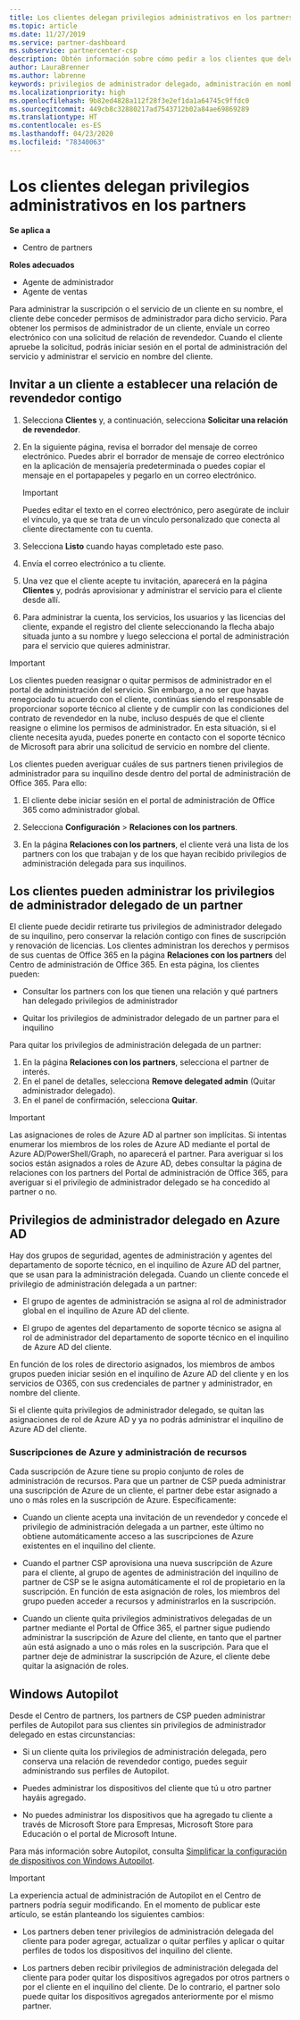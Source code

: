 ```yaml
---
title: Los clientes delegan privilegios administrativos en los partners | Centro de partners
ms.topic: article
ms.date: 11/27/2019
ms.service: partner-dashboard
ms.subservice: partnercenter-csp
description: Obtén información sobre cómo pedir a los clientes que deleguen permisos de administrador en un revendedor, que quiten esos mismos permisos y cómo usar los permisos.
author: LauraBrenner
ms.author: labrenne
keywords: privilegios de administrador delegado, administración en nombre de, quitar privilegios, DAP, AOBO
ms.localizationpriority: high
ms.openlocfilehash: 9b82ed4828a112f28f3e2ef1da1a64745c9ffdc0
ms.sourcegitcommit: 449cb8c32880217ad7543712b02a84ae69869289
ms.translationtype: HT
ms.contentlocale: es-ES
ms.lasthandoff: 04/23/2020
ms.locfileid: "78340063"
---
```

# <a name="customers-delegate-administration-privileges-to-partners"></a>Los clientes delegan privilegios administrativos en los partners

**Se aplica a**

- Centro de partners

**Roles adecuados**

- Agente de administrador
- Agente de ventas

Para administrar la suscripción o el servicio de un cliente en su nombre, el cliente debe conceder permisos de administrador para dicho servicio. Para obtener los permisos de administrador de un cliente, envíale un correo electrónico con una solicitud de relación de revendedor. Cuando el cliente apruebe la solicitud, podrás iniciar sesión en el portal de administración del servicio y administrar el servicio en nombre del cliente. 

## <a name="invite-a-customer-to-establish-a-reseller-relationship-with-you"></a>Invitar a un cliente a establecer una relación de revendedor contigo

1.  Selecciona **Clientes** y, a continuación, selecciona **Solicitar una relación de revendedor**.

2.  En la siguiente página, revisa el borrador del mensaje de correo electrónico. Puedes abrir el borrador de mensaje de correo electrónico en la aplicación de mensajería predeterminada o puedes copiar el mensaje en el portapapeles y pegarlo en un correo electrónico. 

    >[!IMPORTANT]
    >Puedes editar el texto en el correo electrónico, pero asegúrate de incluir el vínculo, ya que se trata de un vínculo personalizado que conecta al cliente directamente con tu cuenta. 
    
3.  Selecciona **Listo** cuando hayas completado este paso.

4.  Envía el correo electrónico a tu cliente.

5.  Una vez que el cliente acepte tu invitación, aparecerá en la página **Clientes** y, podrás aprovisionar y administrar el servicio para el cliente desde allí.

6.  Para administrar la cuenta, los servicios, los usuarios y las licencias del cliente, expande el registro del cliente seleccionando la flecha abajo situada junto a su nombre y luego selecciona el portal de administración para el servicio que quieres administrar.

>[!IMPORTANT]  
>Los clientes pueden reasignar o quitar permisos de administrador en el portal de administración del servicio. Sin embargo, a no ser que hayas renegociado tu acuerdo con el cliente, continúas siendo el responsable de proporcionar soporte técnico al cliente y de cumplir con las condiciones del contrato de revendedor en la nube, incluso después de que el cliente reasigne o elimine los permisos de administrador. En esta situación, si el cliente necesita ayuda, puedes ponerte en contacto con el soporte técnico de Microsoft para abrir una solicitud de servicio en nombre del cliente.

Los clientes pueden averiguar cuáles de sus partners tienen privilegios de administrador para su inquilino desde dentro del portal de administración de Office 365. Para ello:

1. El cliente debe iniciar sesión en el portal de administración de Office 365 como administrador global.

2. Selecciona **Configuración** > **Relaciones con los partners**.

3. En la página **Relaciones con los partners**, el cliente verá una lista de los partners con los que trabajan y de los que hayan recibido privilegios de administración delegada para sus inquilinos.

## <a name="customers-can-manage-a-partners-delegated-admin-privileges"></a>Los clientes pueden administrar los privilegios de administrador delegado de un partner 

El cliente puede decidir retirarte tus privilegios de administrador delegado de su inquilino, pero conservar la relación contigo con fines de suscripción y renovación de licencias. Los clientes administran los derechos y permisos de sus cuentas de Office 365 en la página **Relaciones con los partners** del Centro de administración de Office 365. En esta página, los clientes pueden:

- Consultar los partners con los que tienen una relación y qué partners han delegado privilegios de administrador

- Quitar los privilegios de administrador delegado de un partner para el inquilino

Para quitar los privilegios de administración delegada de un partner:

1. En la página **Relaciones con los partners**, selecciona el partner de interés.
2. En el panel de detalles, selecciona **Remove delegated admin** (Quitar administrador delegado).
3. En el panel de confirmación, selecciona **Quitar**.

>[!IMPORTANT]  
>Las asignaciones de roles de Azure AD al partner son implícitas. Si intentas enumerar los miembros de los roles de Azure AD mediante el portal de Azure AD/PowerShell/Graph, no aparecerá el partner. Para averiguar si los socios están asignados a roles de Azure AD, debes consultar la página de relaciones con los partners del Portal de administración de Office 365, para averiguar si el privilegio de administrador delegado se ha concedido al partner o no.

## <a name="delegated-admin-privileges-in-azure-ad"></a>Privilegios de administrador delegado en Azure AD 

Hay dos grupos de seguridad, agentes de administración y agentes del departamento de soporte técnico, en el inquilino de Azure AD del partner, que se usan para la administración delegada. Cuando un cliente concede el privilegio de administración delegada a un partner:

- El grupo de agentes de administración se asigna al rol de administrador global en el inquilino de Azure AD del cliente.

- El grupo de agentes del departamento de soporte técnico se asigna al rol de administrador del departamento de soporte técnico en el inquilino de Azure AD del cliente.

En función de los roles de directorio asignados, los miembros de ambos grupos pueden iniciar sesión en el inquilino de Azure AD del cliente y en los servicios de O365, con sus credenciales de partner y administrador, en nombre del cliente.

Si el cliente quita privilegios de administrador delegado, se quitan las asignaciones de rol de Azure AD y ya no podrás administrar el inquilino de Azure AD del cliente.

### <a name="azure-subscriptions-and-resource-management"></a>Suscripciones de Azure y administración de recursos

Cada suscripción de Azure tiene su propio conjunto de roles de administración de recursos. Para que un partner de CSP pueda administrar una suscripción de Azure de un cliente, el partner debe estar asignado a uno o más roles en la suscripción de Azure. Específicamente:

- Cuando un cliente acepta una invitación de un revendedor y concede el privilegio de administración delegada a un partner, este último no obtiene automáticamente acceso a las suscripciones de Azure existentes en el inquilino del cliente.

- Cuando el partner CSP aprovisiona una nueva suscripción de Azure para el cliente, al grupo de agentes de administración del inquilino de partner de CSP se le asigna automáticamente el rol de propietario en la suscripción. En función de esta asignación de roles, los miembros del grupo pueden acceder a recursos y administrarlos en la suscripción.

- Cuando un cliente quita privilegios administrativos delegadas de un partner mediante el Portal de Office 365, el partner sigue pudiendo administrar la suscripción de Azure del cliente, en tanto que el partner aún está asignado a uno o más roles en la suscripción. Para que el partner deje de administrar la suscripción de Azure, el cliente debe quitar la asignación de roles.

## <a name="windows-autopilot"></a>Windows Autopilot

<!--Maggie, 12/5/18 - Removed table showing what different CSP partner types can and can't do because all partner types are now in parity. As per Bhavya Chopra in bug 19841770.-->

Desde el Centro de partners, los partners de CSP pueden administrar perfiles de Autopilot para sus clientes sin privilegios de administrador delegado en estas circunstancias: 

- Si un cliente quita los privilegios de administración delegada, pero conserva una relación de revendedor contigo, puedes seguir administrando sus perfiles de Autopilot.

- Puedes administrar los dispositivos del cliente que tú u otro partner hayáis agregado. 

- No puedes administrar los dispositivos que ha agregado tu cliente a través de Microsoft Store para Empresas, Microsoft Store para Educación o el portal de Microsoft Intune.

Para más información sobre Autopilot, consulta [Simplificar la configuración de dispositivos con Windows Autopilot](https://docs.microsoft.com/partner-center/autopilot).

>[!IMPORTANT]  
>La experiencia actual de administración de Autopilot en el Centro de partners podría seguir modificando. En el momento de publicar este artículo, se están planteando los siguientes cambios:

- Los partners deben tener privilegios de administración delegada del cliente para poder agregar, actualizar o quitar perfiles y aplicar o quitar perfiles de todos los dispositivos del inquilino del cliente.

- Los partners deben recibir privilegios de administración delegada del cliente para poder quitar los dispositivos agregados por otros partners o por el cliente en el inquilino del cliente. De lo contrario, el partner solo puede quitar los dispositivos agregados anteriormente por el mismo partner.
